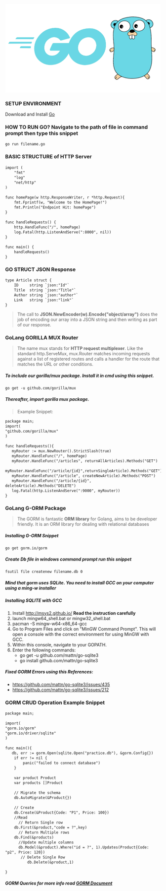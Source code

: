 ![GitHub Logo](GoLang.png)

### SETUP ENVIRONMENT
Download and Install [Go](https://golang.org/doc/install)


### HOW TO RUN GO? Navigate to the path of file in command prompt then type this snippet

```
go run filename.go
```

### BASIC STRUCTURE of HTTP Server
```
import (
    "fmt"
    "log"
    "net/http"
)
 
func homePage(w http.ResponseWriter, r *http.Request){
    fmt.Fprintf(w, "Welcome to the HomePage!")
    fmt.Println("Endpoint Hit: homePage")
}
 
func handleRequests() {
    http.HandleFunc("/", homePage)
    log.Fatal(http.ListenAndServe(":8000", nil))
}
 
func main() {
    handleRequests()
}
```


### GO STRUCT JSON Response

```
type Article struct {
    ID     string `json:"Id"`
    Title  string `json:"Title"`
    Author string `json:"author"`
    Link   string `json:"link"`
}
```

> The call to **JSON.NewEncoder(w).Encode("object/array")** does the job of encoding our  array into a JSON string and then writing as part of our response.


### GoLang GORILLA MUX Router
> The name mux stands for **HTTP request multiplexer**. Like the standard http.ServeMux, mux.Router matches incoming requests against a list of registered routes
> and calls a handler for the route that matches the URL or other conditions.

##### To include our gorilla/mux package. Install it in cmd using this snippet.

```
go get -u github.com/gorilla/mux
```

##### Thereafter, import gorilla mux package. 
> Example Snippet:

```
package main;
import(
"github.com/gorilla/mux"
)

func handleRequests(){
   myRouter := mux.NewRouter().StrictSlash(true)
   myRouter.HandleFunc("/", homePage)
   myRouter.HandleFunc("/articles", returnAllArticles).Methods("GET")
   myRouter.HandleFunc("/article/{id}",returnSingleArticle).Methods("GET")
   myRouter.HandleFunc("/article", createNewArticle).Methods("POST")
   myRouter.HandleFunc("/article/{id}", deleteArticle).Methods("DELETE")
   log.Fatal(http.ListenAndServe(":9000", myRouter))
}

```

### GoLang G-ORM Package
>The GORM is fantastic **ORM library** for Golang, aims to be developer friendly. It is an ORM library for dealing with relational databases

##### Installing G-ORM Snippet
```
go get gorm.io/gorm
```
##### Create Db file in windows command prompt run this snippet
```
fsutil file createnew filename.db 0
```
##### Mind that gorm uses **SQLite**. You need to install **GCC** on your computer using a **ming-w installer** 
##### Installing SQLITE with GCC
   1. Install http://msys2.github.io/ **Read the instruction carefully**
   2. launch mingw64_shell.bat or mingw32_shell.bat
   4. pacman -S mingw-w64-x86_64-gcc
   5. Go to Program Files and click on "MinGW Command Prompt". This will open a console with the correct environment for using MinGW with GCC.
   6. Within this console, navigate to your GOPATH.
   7. Enter the following commands:
      * go get -u github.com/mattn/go-sqlite3
      * go install github.com/mattn/go-sqlite3
   
##### Fixed GORM Errors using this References:
* https://github.com/mattn/go-sqlite3/issues/435
* https://github.com/mattn/go-sqlite3/issues/212 

### GORM CRUD Operation Example Snippet
```
package main;

import(
"gorm.io/gorm"
"gorm.io/driver/sqlite"
)

func main(){
   db, err := gorm.Open(sqlite.Open("practice.db"), &gorm.Config{})
    if err != nil {
        panic("failed to connect database")
    }
    
    var product Product 
    var products []Product

    // Migrate the schema
    db.AutoMigrate(&Product{})
    
    // Create
    db.Create(&Product{Code: "P1", Price: 100})
    //Read 
      // Return Single row
    db.First(&product,"code = ?",key)
      // Return Multiple rows
    db.Find(&products)
      //Update multiple columns
      db.Model(&product).Where("id = ?", 1).Updates(Product{Code: "p2", Price: 120})
       // Delete Single Row
          db.Delete(&product,1)

}

```

##### GORM Queries for more info read [GORM Document](https://gorm.io/docs/query.html) 


